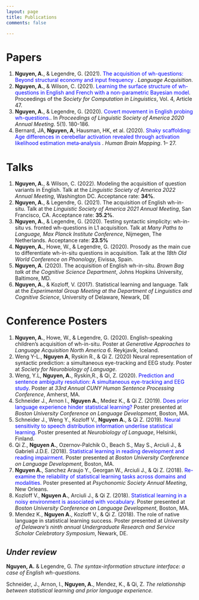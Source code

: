 ```yaml
---
layout: page
title: Publications
comments: false

---
```


# Papers 
1. **Nguyen, A.**, & Legendre, G. (2021). <a href="https://raw.githubusercontent.com/annguyen0212/annguyen0212.github.io/master/posts/The%20acquisition%20of%20wh%20questions%20Beyond%20structural%20economy%20and%20input%20frequency.pdf" style="color:blue;text-decoration:none"> The acquisition of wh-questions: Beyond structural economy and input frequency </a>. *Language Acquisition*. 
2. **Nguyen, A.**, & Wilson, C. (2021). <a href="https://scholarworks.umass.edu/scil/vol4/iss1/47/" style="color:blue;text-decoration:none">Learning the surface structure of wh-questions in English and French with a non-parametric Bayesian model</a>. Proceedings of the *Society for Computation in Linguistics*, Vol. 4, Article 47.
3. **Nguyen, A.**, & Legendre, G. (2020). <a href="http://www.journals.linguisticsociety.org/proceedings/index.php/PLSA/article/viewFile/4696/4323" style="color:blue; text-decoration:none">Covert movement in English probing wh-questions.</a>. In *Proceedings of Linguistic Society of America 2020 Annual Meeting*. 5(1). 180-186. 
4. Bernard, JA, **Nguyen, A**, Hausman, HK, et al. (2020). <a href="https://onlinelibrary.wiley.com/doi/full/10.1002/hbm.25191" style ="color:blue; text-decoration:none"> Shaky scaffolding: Age differences in cerebellar activation
revealed through activation likelihood estimation meta‐analysis </a>. *Human Brain Mapping*. 1– 27.

# Talks
1. **Nguyen, A.**, & Wilson, C. (2022). Modeling the acquisition of question variants in English. Talk at the *Linguistic Society of America 2022 Annual Meeting*, Washington DC. Acceptance rate: **34%**.
2. **Nguyen, A.**, & Legendre, G. (2021). The acquisition of English wh-in-situ. Talk at the *Linguistic Society of America 2021 Annual Meeting*, San Francisco, CA. Acceptance rate: **35.2%**.
3.  **Nguyen, A.**, & Legendre, G. (2020). Testing syntactic simplicity: wh-in-situ vs. fronted wh-questions in L1
acquisition. Talk at *Many Paths to Language, Max Planck Institute Conference*, Nijmegen, The Netherlands.
Acceptance rate: **23.5%**
4. **Nguyen, A.**, Howe, W., & Legendre, G. (2020). Prosody as the main cue to differentiate wh-in-situ questions in
acquisition. Talk at the *18th Old World Conference on Phonology*, Eivissa, Spain.
2. **Nguyen, A**. (2020). The acquisition of English wh-in-situ. *Brown Bag talk at the Cognitive Science Department*,
Johns Hopkins University, Baltimore, MD.
1. **Nguyen, A.**, & Kozloff, V. (2017). Statistical learning and language. Talk at the *Experimental Group Meeting at the Department of Linguistics and Cognitive Science*, University of Delaware, Newark, DE

# Conference Posters
1. **Nguyen, A.**, Howe, W., & Legendre, G. (2020). English-speaking children’s acquisition of wh-in-situ. Poster at *Generative Approaches to Language Acquisition North America 6*. Reykjavík, Iceland.
2. Weng Y-L., **Nguyen A**, Ryskin R., & Qi Z. (2020) Neural representation of syntactic prediction: a simultaneous eye-tracking and EEG study. Poster at *Society for Neurobiology of Language*.
7. Weng, Y.L, **Nguyen, A.**, Ryskin,R., & Qi, Z. (2020). <a href="https://osf.io/xntp5/" style="color:blue; text-decoration:none">Prediction and sentence ambiguity resolution: A simultaneous eye-tracking and EEG study</a>. Poster at *33rd Annual CUNY Human Sentence Processing Conference*, Amherst, MA. 
6. Schneider J., Arnon I., **Nguyen A.**, Medez K., & Qi Z. (2019). <a href="https://sites.udel.edu/q-lab/files/2019/11/BUCLD_poster_110419_v2.pdf" style="color:blue; text-decoration:none">Does prior language experience hinder statistical learning?</a> Poster presented at *Boston University Conference on Language Development*, Boston, MA.
5. Schneider J., Weng Y., Kozloff V., **Nguyen A.**, & Qi Z. (2019). <a href="https://sites.udel.edu/q-lab/files/2019/08/Schneider_NOL_poster_081319.pdf" style="color:blue; text-decoration:none">Neural sensitivity to speech distribution information underlise statistical learning.</a> Poster presented at *Neurobiology of Language*, Helsinki, Finland.
6. Qi Z., **Nguyen A.**, Ozernov-Palchik O., Beach S., May S., Arciuli J., & Gabrieli J.D.E. (2018). <a href="https://sites.udel.edu/q-lab/files/2018/08/Qi_Zhenghan-18nl2yf.pdf" style="color:blue; text-decoration:none">Statistical learning in reading development and reading impairment.</a> Poster presented at *Boston University Conference on Language Development*, Boston, MA.
7. **Nguyen A.**, Sanchez Araujo Y., Georgan W., Arciuli J., & Qi Z. (2018). <a href="https://sites.udel.edu/zqi/files/2018/11/Nguyen_psychonomics2018_final-14uxq7i.pdf" style="color:blue; text-decoration:none">Re-examine the reliability of statistical learning tasks across domains and modalities.</a> Poster presented at *Psychonomic Society Annual Meeting*, New Orleans.
8. Kozloff V., **Nguyen A.**, Arciuli J., & Qi Z. (2018). <a href="https://sites.udel.edu/q-lab/files/2018/08/Kozloff_Violet-qw1gv0.pdf" style="color:blue; text-decoration:none">Statistical learning in a noisy environment is associated with vocabulary.</a> Poster presented at *Boston University Conference on Language Development*, Boston, MA.
9. Mendez K., **Nguyen A.**, Kozloff V., & Qi Z. (2018). The role of native language in statistical learning success. Poster presented at *University of Delaware’s ninth annual Undergraduate Research and Service Scholar Celebratory Symposium*, Newark, DE.

## *Under review*
**Nguyen, A.** & Legendre, G. *The syntax-information structure interface: a case of English wh-questions.*

Schneider, J., Arnon, I., **Nguyen, A.**, Mendez, K., & Qi, Z. *The relationship between statistical learning and prior language experience.*

